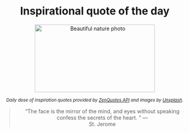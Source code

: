
<div align="center">

# Inspirational quote of the day

<img src="./data/photo.jpeg" alt="Beautiful nature photo" width="320" height="180">

<sub><i>Daily dose of inspiration quotes provided by [ZenQuotes API](https://zenquotes.io/) and images by [Unsplash](https://unsplash.com/).</i></sub>


<blockquote>&ldquo;The face is the mirror of the mind, and eyes without speaking confess the secrets of the heart. &rdquo; &mdash; <footer>St. Jerome</footer></blockquote>

</div>
